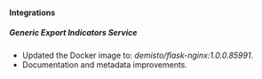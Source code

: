 
#### Integrations

##### Generic Export Indicators Service

- Updated the Docker image to: *demisto/flask-nginx:1.0.0.85991*.
- Documentation and metadata improvements.
